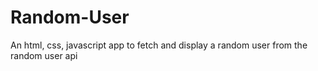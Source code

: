 # Random-User
An html, css, javascript app to fetch and display a random user from the random user api
